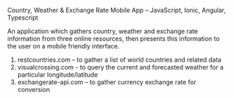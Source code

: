 Country, Weather & Exchange Rate Mobile App – JavaScript, Ionic, Angular, Typescript

An application which gathers country, weather and exchange rate information from three online resources, then presents this information to the user on a mobile friendly interface.
1)	restcountries.com – to gather a list of world countries and related data
2)	visualcrossing.com - to query the current and forecasted weather for a particular longitude/latitude
3)	exchangerate-api.com – to gather currency exchange rate for conversion
